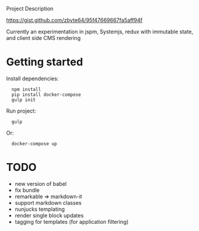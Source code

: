Project Description

https://gist.github.com/zbyte64/95f47669667fa5aff94f

Currently an experimentation in jspm, Systemjs, redux with immutable state, and client side CMS rendering


# Getting started

Install dependencies:

```
  npm install
  pip install docker-compose
  gulp init
```

Run project:

```
  gulp
```

Or:

```
  docker-compose up
```


# TODO

* new version of babel
* fix bundle
* remarkable => markdown-it
* support markdown classes
* nunjucks templating
* render single block updates
* tagging for templates (for application filtering)

